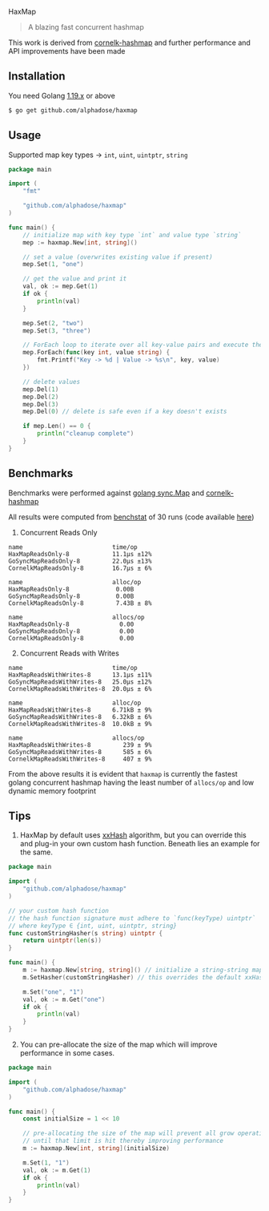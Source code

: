 HaxMap

> A blazing fast concurrent hashmap

This work is derived from [cornelk-hashmap](https://github.com/cornelk/hashmap) and further performance and API improvements have been made

## Installation

You need Golang [1.19.x](https://go.dev/dl/) or above

```bash
$ go get github.com/alphadose/haxmap
```

## Usage

Supported map key types -> `int`, `uint`, `uintptr`, `string`

```go
package main

import (
	"fmt"

	"github.com/alphadose/haxmap"
)

func main() {
	// initialize map with key type `int` and value type `string`
	mep := haxmap.New[int, string]()

	// set a value (overwrites existing value if present)
	mep.Set(1, "one")

	// get the value and print it
	val, ok := mep.Get(1)
	if ok {
		println(val)
	}

	mep.Set(2, "two")
	mep.Set(3, "three")

	// ForEach loop to iterate over all key-value pairs and execute the given lambda
	mep.ForEach(func(key int, value string) {
		fmt.Printf("Key -> %d | Value -> %s\n", key, value)
	})

	// delete values
	mep.Del(1)
	mep.Del(2)
	mep.Del(3)
	mep.Del(0) // delete is safe even if a key doesn't exists

	if mep.Len() == 0 {
		println("cleanup complete")
	}
}
```

## Benchmarks

Benchmarks were performed against [golang sync.Map](https://pkg.go.dev/sync#Map) and [cornelk-hashmap](https://github.com/cornelk/hashmap)

All results were computed from [benchstat](https://pkg.go.dev/golang.org/x/perf/cmd/benchstat) of 30 runs (code available [here](./benchmarks))

1. Concurrent Reads Only
```
name                         time/op
HaxMapReadsOnly-8            11.1µs ±12%
GoSyncMapReadsOnly-8         22.0µs ±13%
CornelkMapReadsOnly-8        16.7µs ± 6%

name                         alloc/op
HaxMapReadsOnly-8             0.00B
GoSyncMapReadsOnly-8          0.00B
CornelkMapReadsOnly-8         7.43B ± 8%

name                         allocs/op
HaxMapReadsOnly-8              0.00
GoSyncMapReadsOnly-8           0.00
CornelkMapReadsOnly-8          0.00
```


2. Concurrent Reads with Writes
```
name                         time/op
HaxMapReadsWithWrites-8      13.1µs ±11%
GoSyncMapReadsWithWrites-8   25.0µs ±12%
CornelkMapReadsWithWrites-8  20.0µs ± 6%

name                         alloc/op
HaxMapReadsWithWrites-8      6.71kB ± 9%
GoSyncMapReadsWithWrites-8   6.32kB ± 6%
CornelkMapReadsWithWrites-8  10.0kB ± 9%

name                         allocs/op
HaxMapReadsWithWrites-8         239 ± 9%
GoSyncMapReadsWithWrites-8      585 ± 6%
CornelkMapReadsWithWrites-8     407 ± 9%
```

From the above results it is evident that `haxmap` is currently the fastest golang concurrent hashmap having the least number of `allocs/op` and low dynamic memory footprint

## Tips

1. HaxMap by default uses [xxHash](https://github.com/cespare/xxhash) algorithm, but you can override this and plug-in your own custom hash function. Beneath lies an example for the same.
```go
package main

import (
	"github.com/alphadose/haxmap"
)

// your custom hash function
// the hash function signature must adhere to `func(keyType) uintptr`
// where keyType ∈ {int, uint, uintptr, string}
func customStringHasher(s string) uintptr {
	return uintptr(len(s))
}

func main() {
	m := haxmap.New[string, string]() // initialize a string-string map
	m.SetHasher(customStringHasher) // this overrides the default xxHash algorithm

	m.Set("one", "1")
	val, ok := m.Get("one")
	if ok {
		println(val)
	}
}
```

2. You can pre-allocate the size of the map which will improve performance in some cases.
```go
package main

import (
	"github.com/alphadose/haxmap"
)

func main() {
	const initialSize = 1 << 10

	// pre-allocating the size of the map will prevent all grow operations
	// until that limit is hit thereby improving performance
	m := haxmap.New[int, string](initialSize)

	m.Set(1, "1")
	val, ok := m.Get(1)
	if ok {
		println(val)
	}
}
```

